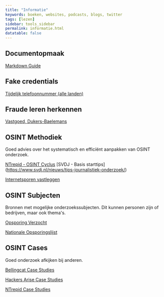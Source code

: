 ```yaml
---
title: "Informatie"
keywords: boeken, websites, podcasts, blogs, twitter
tags: [lezen]
sidebar: tools_sidebar
permalink: informatie.html
datatable: false
---
```


## Documentopmaak
 
[Markdown Guide](https://www.markdownguide.org)

## Fake credentials
 
[Tijdelijk telefoonnummer (alle landen)](https://quackr.io/)

## Fraude leren herkennen

[Vastgoed, Dukers-Baelemans](https://www.dukers-baelemans.nl/nieuws/vastgoedcriminaliteit-lijkt-overal-te-zijn-hoe-herken-je-het/)

## OSINT Methodiek

Goed advies over het systematisch en efficiënt aanpakken van OSINT onderzoek.

[NTrepid - OSINT Cyclus](https://ntrepidcorp.com/case-studies/breaking-down-the-osint-cycle/)
[SVDJ - Basis starttips] (https://www.svdj.nl/nieuws/tips-journalistiek-onderzoek/)

[Internetsporen vastleggen](https://internetsporen.nl/)

## OSINT Subjecten

Bronnen met mogelijke onderzoekssubjecten. Dit kunnen personen zijn of bedrijven, maar ook thema's.

[Opsporing Verzocht](https://opsporingverzocht.avrotros.nl/)

[Nationale Opsporingslijst](https://www.politie.nl/gezocht-en-vermist/nationale-opsporingslijst)

## OSINT Cases

Goed onderzoek afkijken bij anderen.

[Bellingcat Case Studies](https://www.bellingcat.com/category/resources/case-studies/)

[Hackers Arise Case Studies](https://www.hackers-arise.com/osint-case-studies)

[NTrepid Case Studies](https://ntrepidcorp.com/category/case-studies/)
